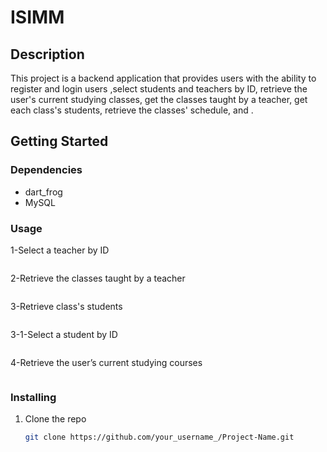 
# ISIMM

## Description

This project is a backend application that provides users with the ability to register and login users  ,select students and teachers by ID, retrieve the user's current studying classes, get the classes taught by a teacher, get each class's students, retrieve the classes' schedule, and .

## Getting Started

### Dependencies
- dart_frog
- MySQL

### Usage
1-Select a teacher by ID
```curl -X GET http://localhost:8000/api/v1/teacher/[id]
```
2-Retrieve the classes taught by a teacher
```curl -X GET http://localhost:8000/api/v1/teacher/[id]/classes
```
3-Retrieve class's students 
```curl -X GET http://localhost:8000/api/v1/teacher/[id]/classes/[classeId]
```
3-1-Select a student by ID
```curl -X GET http://localhost:8000/api/v1/student/[id]
```
4-Retrieve the user’s current studying courses
```curl -X GET http://localhost:8000/api/v1/student/[id]/courses
```

### Installing

1. Clone the repo
   ```sh
   git clone https://github.com/your_username_/Project-Name.git

